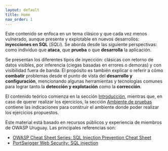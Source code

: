 ```yaml
---
layout: default
title: Home
nav_order: 1
---
```


Este contenido se enfoca en un tema clásico y que cada vez menos vulnerado, aunque presente y explotable en nuevos desarrollos: **inyecciones en SQL** (*SQLi*). Se aborda desde las siguiente perspectivas: como individuo que **ataca**, que **prueba** o que **desarrolla** la aplicación.

Se presentan los diferentes tipos de inyección: clásicas con retorno de datos visibles, por inferencia (ciegas basadas en errores o demoras) y con visibilidad fuera de banda. El propósito es también explicar o referir a cómo **combatir** problemas desde el punto de vista del **desarrollo y configuración**, mencionando algunas herramientas y tecnologías comunes para lograr tanto la **detección y explotación** como la **corrección**.

El contenido teórico comienza en la sección [Introducción](introduction.md), mientras que, en caso de querer realizar los ejercicios, la sección [Ambiente de pruebas](environment.md) contiene las indicaciones para construir el ambiente donde poder realizar los ejercicios propuestos.

Este material está basado en recursos públicos y experiencia de miembros de OWASP Uruguay. Las principales referencias son:
- [OWASP Cheat Sheet Series: SQL Injection Prevention Cheat Sheet](https://cheatsheetseries.owasp.org/cheatsheets/SQL_Injection_Prevention_Cheat_Sheet.html)
- [PortSwigger Web Security: SQL injection](https://portswigger.net/web-security/sql-injection)
